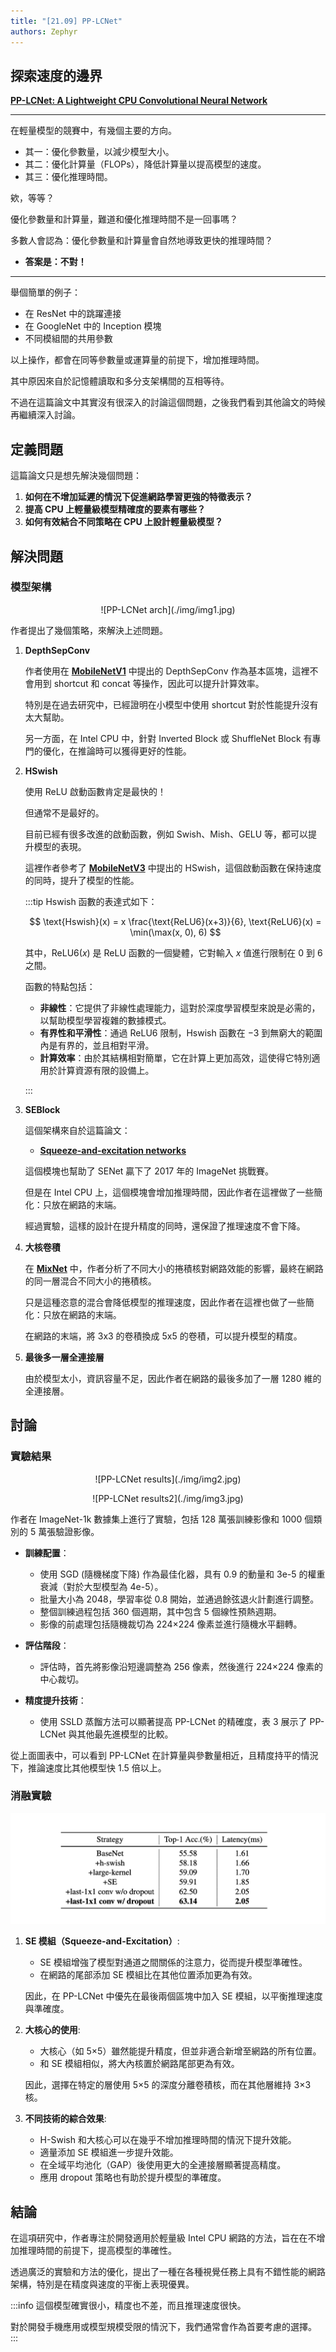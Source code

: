 ```yaml
---
title: "[21.09] PP-LCNet"
authors: Zephyr
---
```


## 探索速度的邊界

[**PP-LCNet: A Lightweight CPU Convolutional Neural Network**](https://arxiv.org/abs/2109.15099)

---

在輕量模型的競賽中，有幾個主要的方向。

- 其一：優化參數量，以減少模型大小。
- 其二：優化計算量（FLOPs），降低計算量以提高模型的速度。
- 其三：優化推理時間。

欸，等等？

優化參數量和計算量，難道和優化推理時間不是一回事嗎？

多數人會認為：優化參數量和計算量會自然地導致更快的推理時間？

- **答案是：不對！**

---

舉個簡單的例子：

- 在 ResNet 中的跳躍連接
- 在 GoogleNet 中的 Inception 模塊
- 不同模組間的共用參數

以上操作，都會在同等參數量或運算量的前提下，增加推理時間。

其中原因來自於記憶體讀取和多分支架構間的互相等待。

不過在這篇論文中其實沒有很深入的討論這個問題，之後我們看到其他論文的時候再繼續深入討論。

## 定義問題

這篇論文只是想先解決幾個問題：

1. **如何在不增加延遲的情況下促進網路學習更強的特徵表示？**
2. **提高 CPU 上輕量級模型精確度的要素有哪些？**
3. **如何有效結合不同策略在 CPU 上設計輕量級模型？**

## 解決問題

### 模型架構

<div align="center">
<figure style={{"width": "80%"}}>
![PP-LCNet arch](./img/img1.jpg)
</figure>
</div>

作者提出了幾個策略，來解決上述問題。

1. **DepthSepConv**

   作者使用在 [**MobileNetV1**](https://arxiv.org/abs/1704.04861) 中提出的 DepthSepConv 作為基本區塊，這裡不會用到 shortcut 和 concat 等操作，因此可以提升計算效率。

   特別是在過去研究中，已經證明在小模型中使用 shortcut 對於性能提升沒有太大幫助。

   另一方面，在 Intel CPU 中，針對 Inverted Block 或 ShuffleNet Block 有專門的優化，在推論時可以獲得更好的性能。

2. **HSwish**

   使用 ReLU 啟動函數肯定是最快的！

   但通常不是最好的。

   目前已經有很多改進的啟動函數，例如 Swish、Mish、GELU 等，都可以提升模型的表現。

   這裡作者參考了 [**MobileNetV3**](https://arxiv.org/abs/1905.02244) 中提出的 HSwish，這個啟動函數在保持速度的同時，提升了模型的性能。

   :::tip
   Hswish 函數的表達式如下：

   $$ \text{Hswish}(x) = x \frac{\text{ReLU6}(x+3)}{6}, \text{ReLU6}(x) = \min(\max(x, 0), 6) $$

   其中，$\text{ReLU6}(x)$ 是 ReLU 函數的一個變體，它對輸入 $x$ 值進行限制在 0 到 6 之間。

   函數的特點包括：

   - **非線性**：它提供了非線性處理能力，這對於深度學習模型來說是必需的，以幫助模型學習複雜的數據模式。
   - **有界性和平滑性**：通過 $\text{ReLU6}$ 限制，Hswish 函數在 $-3$ 到無窮大的範圍內是有界的，並且相對平滑。
   - **計算效率**：由於其結構相對簡單，它在計算上更加高效，這使得它特別適用於計算資源有限的設備上。

   :::

3. **SEBlock**

   這個架構來自於這篇論文：

   - [**Squeeze-and-excitation networks**](https://arxiv.org/abs/1709.01507)

   這個模塊也幫助了 SENet 贏下了 2017 年的 ImageNet 挑戰賽。

   但是在 Intel CPU 上，這個模塊會增加推理時間，因此作者在這裡做了一些簡化：只放在網路的末端。

   經過實驗，這樣的設計在提升精度的同時，還保證了推理速度不會下降。

4. **大核卷積**

   在 [**MixNet**](https://arxiv.org/abs/1907.09595) 中，作者分析了不同大小的捲積核對網路效能的影響，最終在網路的同一層混合不同大小的捲積核。

   只是這種恣意的混合會降低模型的推理速度，因此作者在這裡也做了一些簡化：只放在網路的末端。

   在網路的末端，將 3x3 的卷積換成 5x5 的卷積，可以提升模型的精度。

5. **最後多一層全連接層**

   由於模型太小，資訊容量不足，因此作者在網路的最後多加了一層 1280 維的全連接層。

## 討論

### 實驗結果

<div align="center">
<figure style={{"width": "50%"}}>
![PP-LCNet results](./img/img2.jpg)
</figure>
</div>

<div align="center">
<figure style={{"width": "80%"}}>
![PP-LCNet results2](./img/img3.jpg)
</figure>
</div>

作者在 ImageNet-1k 數據集上進行了實驗，包括 128 萬張訓練影像和 1000 個類別的 5 萬張驗證影像。

- **訓練配置**：

  - 使用 SGD (隨機梯度下降) 作為最佳化器，具有 0.9 的動量和 3e-5 的權重衰減（對於大型模型為 4e-5）。
  - 批量大小為 2048，學習率從 0.8 開始，並通過餘弦退火計劃進行調整。
  - 整個訓練過程包括 360 個週期，其中包含 5 個線性預熱週期。
  - 影像的前處理包括隨機裁切為 224×224 像素並進行隨機水平翻轉。

- **評估階段**：

  - 評估時，首先將影像沿短邊調整為 256 像素，然後進行 224×224 像素的中心裁切。

- **精度提升技術**：

  - 使用 SSLD 蒸餾方法可以顯著提高 PP-LCNet 的精確度，表 3 展示了 PP-LCNet 與其他最先進模型的比較。

從上面圖表中，可以看到 PP-LCNet 在計算量與參數量相近，且精度持平的情況下，推論速度比其他模型快 1.5 倍以上。

### 消融實驗

![ablation](./img/img4.jpg)

1. **SE 模組（Squeeze-and-Excitation）**:

   - SE 模組增強了模型對通道之間關係的注意力，從而提升模型準確性。
   - 在網路的尾部添加 SE 模組比在其他位置添加更為有效。

   因此，在 PP-LCNet 中優先在最後兩個區塊中加入 SE 模組，以平衡推理速度與準確度。

2. **大核心的使用**:

   - 大核心（如 5×5）雖然能提升精度，但並非適合新增至網路的所有位置。
   - 和 SE 模組相似，將大內核置於網路尾部更為有效。

   因此，選擇在特定的層使用 5×5 的深度分離卷積核，而在其他層維持 3×3 核。

3. **不同技術的綜合效果**:

   - H-Swish 和大核心可以在幾乎不增加推理時間的情況下提升效能。
   - 適量添加 SE 模組進一步提升效能。
   - 在全域平均池化（GAP）後使用更大的全連接層顯著提高精度。
   - 應用 dropout 策略也有助於提升模型的準確度。

## 結論

在這項研究中，作者專注於開發適用於輕量級 Intel CPU 網路的方法，旨在在不增加推理時間的前提下，提高模型的準確性。

透過廣泛的實驗和方法的優化，提出了一種在各種視覺任務上具有不錯性能的網路架構，特別是在精度與速度的平衡上表現優異。

:::info
這個模型確實很小，精度也不差，而且推理速度很快。

對於開發手機應用或模型規模受限的情況下，我們通常會作為首要考慮的選擇。
:::
